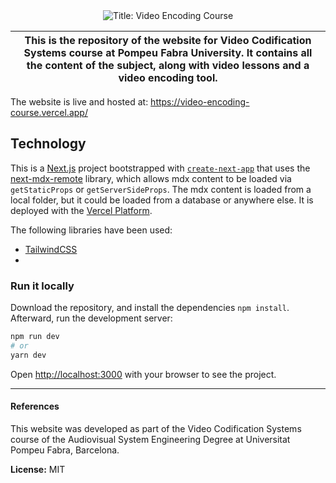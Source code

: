 <div align="center">
<img alt="Title: Video Encoding Course" src="https://user-images.githubusercontent.com/40371955/147414103-3600cdc8-d306-47b5-aeea-a0a32df33edc.png">
</div>

| This is the repository of the website for Video Codification Systems course at Pompeu Fabra University. It contains all the content of the subject, along with video lessons and a video encoding tool.
|---|

The website is live and hosted at: https://video-encoding-course.vercel.app/ 

## Technology

This is a [Next.js](https://nextjs.org/) project bootstrapped with [`create-next-app`](https://github.com/vercel/next.js/tree/canary/packages/create-next-app) that uses the [next-mdx-remote](https://github.com/hashicorp/next-mdx-remote) library, which allows mdx content to be loaded via `getStaticProps` or `getServerSideProps`. The mdx content is loaded from a local folder, but it could be loaded from a database or anywhere else. It is deployed with the [Vercel Platform](https://vercel.com/). 

The following libraries have been used:

- [TailwindCSS](https://tailwindcss.com/)
- 

### Run it locally

Download the repository, and install the dependencies ``npm install``. Afterward, run the development server:

```bash
npm run dev
# or
yarn dev
```

Open [http://localhost:3000](http://localhost:3000) with your browser to see the project.

---

#### References


This website was developed as part of the Video Codification Systems course of the Audiovisual System Engineering Degree at Universitat Pompeu Fabra, Barcelona.

**License:** MIT

